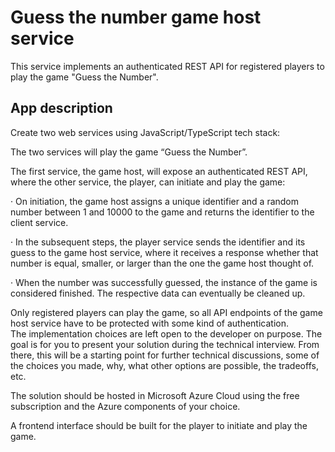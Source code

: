 # Guess the number game host service

This service implements an authenticated REST API for registered players to play the game
"Guess the Number".

## App description

Create two web services using JavaScript/TypeScript tech stack:

The two services will play the game “Guess the Number”.

The first service, the game host, will expose an authenticated REST API, where the other service, the player, can initiate and play the game:

· On initiation, the game host assigns a unique identifier and a random number between 1 and 10000 to the game and returns the identifier to the client service.

· In the subsequent steps, the player service sends the identifier and its guess to the game host service, where it receives a response whether that number is equal, smaller, or larger than the one the game host thought of.

· When the number was successfully guessed, the instance of the game is considered finished. The respective data can eventually be cleaned up.

Only registered players can play the game, so all API endpoints of the game host service have to be protected with some kind of authentication.  
The implementation choices are left open to the developer on purpose. The goal is for you to present your solution during the technical interview. From there, this will be a starting point for further technical discussions, some of the choices you made, why, what other options are possible, the tradeoffs, etc.

The solution should be hosted in Microsoft Azure Cloud using the free subscription and the Azure components of your choice.

A frontend interface should be built for the player to initiate and play the game.
